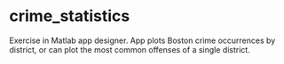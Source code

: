 # crime_statistics
Exercise in Matlab app designer. App plots Boston crime occurrences by district, or can plot the most common offenses of a single district.
